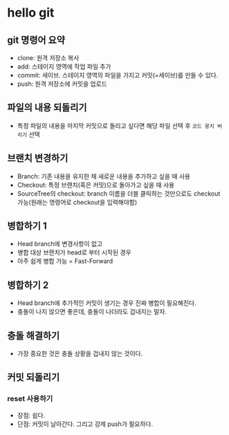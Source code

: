 # hello git

## git 명령어 요약

- clone: 원격 저장소 복사
- add: 스테이지 영역에 작업 파일 추가
- commit: 세이브. 스테이지 영역의 파일을 가지고 커밋(=세이브)를 만들 수 있다.
- push: 원격 저장소에 커밋을 업로드

## 파일의 내용 되돌리기

- 특정 파일의 내용을 마지막 커밋으로 돌리고 싶다면 해당 파일 선택 후 `코드 뭉치 버리기` 선택

## 브랜치 변경하기

- Branch: 기존 내용을 유지한 채 새로운 내용을 추가하고 싶을 때 사용
- Checkout: 특정 브랜치(혹은 커밋)으로 돌아가고 싶을 때 사용
- SourceTree의 checkout: branch 이름을 더블 클릭하는 것만으로도 checkout 가능(원래는 명령어로 checkout을 입력해야함)

## 병합하기 1

- Head branch에 변경사항이 없고
- 병합 대상 브랜치가 head로 부터 시작된 경우
- 아주 쉽게 병합 가능 = Fast-Forward

## 병합하기 2

- Head branch에 추가적인 커밋이 생기는 경우 진짜 병합이 필요해진다.
- 충돌이 나지 않으면 좋은데, 충돌이 나더라도 겁내지는 말자.

## 충돌 해결하기

- 가장 중요한 것은 충돌 상황을 겁내지 않는 것이다.

## 커밋 되돌리기

### reset 사용하기

- 장점: 쉽다.
- 단점: 커밋이 날아간다. 그리고 강제 push가 필요하다.
